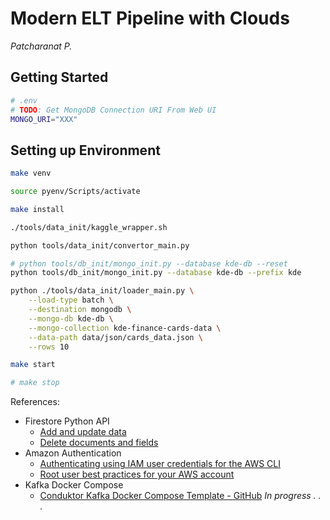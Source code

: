 # Modern ELT Pipeline with Clouds

*Patcharanat P.*

## Getting Started
```bash
# .env
# TODO: Get MongoDB Connection URI From Web UI
MONGO_URI="XXX"
```

## Setting up Environment

```bash
make venv

source pyenv/Scripts/activate

make install

./tools/data_init/kaggle_wrapper.sh

python tools/data_init/convertor_main.py

# python tools/db_init/mongo_init.py --database kde-db --reset
python tools/db_init/mongo_init.py --database kde-db --prefix kde

python ./tools/data_init/loader_main.py \
    --load-type batch \
    --destination mongodb \
    --mongo-db kde-db \
    --mongo-collection kde-finance-cards-data \
    --data-path data/json/cards_data.json \
    --rows 10
```

```bash
make start

# make stop
```

References:
- Firestore Python API
    - [Add and update data](https://cloud.google.com/firestore/docs/manage-data/add-data#pythonasync_6)
    - [Delete documents and fields](https://cloud.google.com/firestore/docs/manage-data/delete-data)
- Amazon Authentication
    - [Authenticating using IAM user credentials for the AWS CLI](https://docs.aws.amazon.com/cli/v1/userguide/cli-authentication-user.html)
    - [Root user best practices for your AWS account](https://docs.aws.amazon.com/IAM/latest/UserGuide/root-user-best-practices.html)
- Kafka Docker Compose
    - [Conduktor Kafka Docker Compose Template - GitHub](https://github.com/conduktor/kafka-stack-docker-compose)
*In progress . . .*